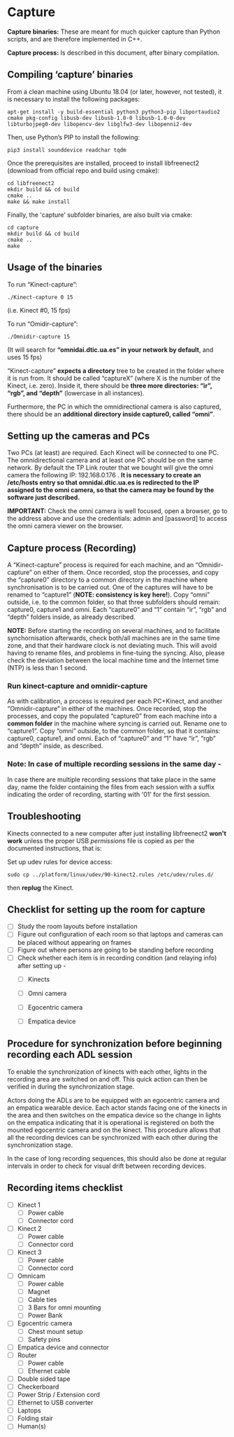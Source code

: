 # Capture

**Capture binaries:** These are meant for much quicker capture than Python scripts, and are therefore implemented in C++.

**Capture process:** Is described in this document, after binary compilation.

## Compiling ‘capture’ binaries

From a clean machine using Ubuntu 18.04 (or later, however, not tested), it is necessary to install the following packages:

```
apt-get install -y build-essential python3 python3-pip libportaudio2 	cmake pkg-config libusb-dev libusb-1.0-0 libusb-1.0-0-dev libturbojpeg0-dev libopencv-dev libglfw3-dev libopenni2-dev
```

Then, use Python’s PIP to install the following:

```
pip3 install sounddevice readchar tqdm
```

Once the prerequisites are installed, proceed to install libfreenect2 (download from official repo and build using cmake):

```
cd libfreenect2
mkdir build && cd build
cmake ..
make && make install
```

Finally, the 'capture' subfolder binaries, are also built via cmake:

```
cd capture
mkdir build && cd build
cmake ..
make
```

## Usage of the binaries

To run “Kinect-capture”:

```
./Kinect-capture 0 15
```

(i.e. Kinect #0, 15 fps)

To run “Omidir-capture”:

```
./Omnidir-capture 15
```

(It will search for **“omnidai.dtic.ua.es” in your network by default**, and uses 15 fps)

“Kinect-capture” **expects a directory** tree to be created in the folder where it is run from. It should be called “captureX” (where X is the number of the Kinect, i.e. zero). Inside it, there should be **three more directories: “ir”, “rgb”, and “depth”** (lowercase in all instances).

Furthermore, the PC in which the omnidirectional camera is also captured, there should be an **additional directory inside capture0, called “omni”**.

## Setting up the cameras and PCs

Two PCs (at least) are required. Each Kinect will be connected to one PC. The omnidirectional camera and at least one PC should be on the same network. By default the TP Link router that we bought will give the omni camera the following IP: 192.168.0.176 . **It is necessary to create an /etc/hosts entry so that omnidai.dtic.ua.es is redirected to the IP assigned to the omni camera, so that the camera may be found by the software just described.**

**IMPORTANT:** Check the omni camera is well focused, open a browser, go to the address above and use the credentials: admin and [password] to access the omni camera viewer on the browser.

## Capture process (Recording)

A “Kinect-capture” process is required for each machine, and an “Omnidir-capture” on either of them. Once recorded, stop the processes, and copy the “capture0” directory to a common directory in the machine where synchronisation is to be carried out. One of the captures will have to be renamed to “capture1” (**NOTE: consistency is key here!**). Copy “omni” outside, i.e. to the common  folder, so that three subfolders should remain: capture0, capture1 and omni. Each “capture0” and “1” contain “ir”, “rgb” and “depth” folders inside, as already described.

**NOTE:** Before starting the recording on several machines, and to facilitate synchornisation afterwards, check both/all machines are in the same time zone, and that their hardware clock is not deviating much. This will avoid having to rename files, and problems in fine-tuing the syncing. Also, please check the deviation between the local machine time and the Internet time (NTP) is less than 1 second.

### Run kinect-capture and omnidir-capture

As with calibration, a process is required per each PC+Kinect, and another “Omnidir-capture” in either of the machines. Once recorded, stop the processes, and copy the populated “capture0” from each machine into a **common folder** in the machine where syncing is carried out. Rename one to “capture1”. Copy “omni” outside, to the common folder, so that it contains: capture0, capture1, and omni. Each of “capture0” and “1” have “ir”, “rgb” and “depth” inside, as described.

### Note: In case of multiple recording sessions in the same day -
In case there are multiple recording sessions that take place in the same day, name the folder containing the files from each session with a suffix indicating the order of recording, starting with '01' for the first session. 

## Troubleshooting

Kinects connected to a new computer after just installing libfreenect2 **won't work** unless the proper USB *permissions* file is copied as per the documented instructions, that is:

Set up udev rules for device access:

```
sudo cp ../platform/linux/udev/90-kinect2.rules /etc/udev/rules.d/
```

then **replug** the Kinect.

## Checklist for setting up the room for capture
- [ ] Study the room layouts before installation
- [ ] Figure out configuration of each room so that laptops and cameras can be placed without appearing on frames
- [ ] Figure out where persons are going to be standing before recording
- [ ] Check whether each item is in recording condition (and relaying info) after setting up -
    - [ ] Kinects
    - [ ] Omni camera
    - [ ] Egocentric camera
    - [ ] Empatica device


## Procedure for synchronization before beginning recording each ADL session
To enable the synchronization of kinects with each other, lights in the recording area are switched on and off. This quick action can then be verified in during the synchronization stage.

Actors doing the ADLs are to be equipped with an egocentric camera and an empatica wearable device. Each actor stands facing one of the kinects in the area and then switches on the empatica device so the change in lights on the empatica indicating that it is operational is registered on both the mounted egocentric camera and on the kinect. This procedure allows that all the recording devices can be synchronized with each other during the synchronization stage.

In the case of long recording sequences, this should also be done at regular intervals in order to check for visual drift between recording devices.

## Recording items checklist
- [ ] Kinect 1
    - [ ] Power cable
    - [ ] Connector cord
- [ ] Kinect 2
    - [ ] Power cable
    - [ ] Connector cord
- [ ] Kinect 3
    - [ ] Power cable
    - [ ] Connector cord
- [ ] Omnicam
    - [ ] Power cable
    - [ ] Magnet
    - [ ] Cable ties
    - [ ] 3 Bars for omni mounting
    - [ ] Power Bank
- [ ] Egocentric camera
    - [ ] Chest mount setup
    - [ ] Safety pins
- [ ] Empatica device and connector
- [ ] Router 
    - [ ] Power cable
    - [ ] Ethernet cable
- [ ] Double sided tape
- [ ] Checkerboard
- [ ] Power Strip / Extension cord
- [ ] Ethernet to USB converter
- [ ] Laptops 
- [ ] Folding stair
- [ ] Human(s)
